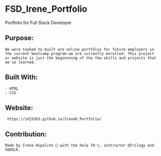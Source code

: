 # FSD_Irene_Portfolio
Portfolio for Full Stack Developer

## Purpose: 
    
    We were tasked to built are online portfolio for future employers in the current bootcamp program we are currently enrolled. This project or website is just the beginnning of the few skills and projects that we've learned. 

## Built With:
    - HTML
    - CSS 
 
 ## Website:
     https://idjh263.github.io/IreneH_Portfolio/

## Contribution: 
    Made by Irene Hipolito 🤪 with the help TA's, instructor @Trilogy and GOOGLE. 
